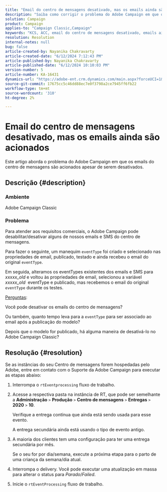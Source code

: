 ```yaml
---
title: "Email do centro de mensagens desativado, mas os emails ainda são acionados"
description: "Saiba como corrigir o problema do Adobe Campaign em que os emails do centro de mensagens são acionados apesar de serem desativados."
solution: Campaign
product: Campaign
applies-to: "Campaign Classic,Campaign"
keywords: "KCS, ACC, email do centro de mensagens desativado, emails ainda acionados, Adobe Campaign Classic, Adobe Campaign, Solução de problemas"
resolution: Resolution
internal-notes: null
bug: false
article-created-by: Nayanika Chakravarty
article-created-date: "6/12/2024 7:12:43 PM"
article-published-by: Nayanika Chakravarty
article-published-date: "6/12/2024 10:10:03 PM"
version-number: 5
article-number: KA-16431
dynamics-url: "https://adobe-ent.crm.dynamics.com/main.aspx?forceUCI=1&pagetype=entityrecord&etn=knowledgearticle&id=a8742cbd-ef28-ef11-840a-000d3a3764e0"
source-git-commit: 17675cc5c46dd88ec7e0f3798a2ce7945ff6fb22
workflow-type: tm+mt
source-wordcount: '310'
ht-degree: 2%

---
```


# Email do centro de mensagens desativado, mas os emails ainda são acionados


Este artigo aborda o problema do Adobe Campaign em que os emails do centro de mensagens são acionados apesar de serem desativados.

## Descrição {#description}


### Ambiente

Adobe Campaign Classic

### Problema

Para atender aos requisitos comerciais, o Adobe Campaign pode desabilitar/desativar alguns de nossos emails e SMS do centro de mensagens.

Para fazer o seguinte, um manequim `eventType` foi criado e selecionado nas propriedades de email, publicado, testado e ainda recebeu o email do original `eventType`.

Em seguida, alteramos os eventTypes existentes dos emails e SMS para *xxxxx_old* e voltou às propriedades de email, selecionou a variável *xxxxx_old*  eventType e publicado, mas recebemos o email do original `eventType` durante os testes.

<u>Perguntas</u>:

Você pode desativar os emails do centro de mensagens?

Ou também, quanto tempo leva para a `eventType` para ser associado ao email após a publicação do modelo?

Depois que o modelo for publicado, há alguma maneira de desativá-lo no Adobe Campaign Classic?


## Resolução {#resolution}


Se as instâncias do seu Centro de mensagens forem hospedadas pelo Adobe, entre em contato com o Suporte da Adobe Campaign para executar as etapas abaixo:

1. Interrompa o `rtEventprocessing` fluxo de trabalho.
2. Acesse a respectiva pasta na instância de RT, que pode ser semelhante a <b>Administração</b> `>`  <b>Produção</b> `>`  <b>Centro de mensagens</b> `>`  <b>Entregas</b> `>`  <b>2020</b> `>`  <b>10</b>.

   Verifique a entrega contínua que ainda está sendo usada para esse evento.

   A entrega secundária ainda está usando o tipo de evento antigo.
3. A maioria dos clientes tem uma configuração para ter uma entrega secundária por mês.

   Se o seu for por dia/semana, execute a próxima etapa para o parto de uma criança da semana/dia atual.
4. Interrompa o delivery. Você pode executar uma atualização em massa para alterar o status para *Parado*/*Failed*.
5. Inicie o `rtEventProcessing` fluxo de trabalho.

